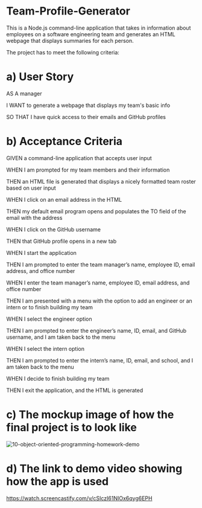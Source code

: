 # Team-Profile-Generator

This is a Node.js command-line application that takes in information about employees on a software engineering team and generates an HTML webpage that displays summaries for each person.

The project has to meet the following criteria:

# a) User Story

AS A manager

I WANT to generate a webpage that displays my team's basic info

SO THAT I have quick access to their emails and GitHub profiles

# b) Acceptance Criteria

GIVEN a command-line application that accepts user input

WHEN I am prompted for my team members and their information

THEN an HTML file is generated that displays a nicely formatted team roster based on user input

WHEN I click on an email address in the HTML

THEN my default email program opens and populates the TO field of the email with the address

WHEN I click on the GitHub username

THEN that GitHub profile opens in a new tab

WHEN I start the application

THEN I am prompted to enter the team manager’s name, employee ID, email address, and office number

WHEN I enter the team manager’s name, employee ID, email address, and office number

THEN I am presented with a menu with the option to add an engineer or an intern or to finish building my team

WHEN I select the engineer option

THEN I am prompted to enter the engineer’s name, ID, email, and GitHub username, and I am taken back to the menu

WHEN I select the intern option

THEN I am prompted to enter the intern’s name, ID, email, and school, and I am taken back to the menu

WHEN I decide to finish building my team

THEN I exit the application, and the HTML is generated

# c) The mockup image of how the final project is to look like

![10-object-oriented-programming-homework-demo](https://user-images.githubusercontent.com/108309963/201168440-8637b4e5-b5d8-4e27-97b6-ec3272f73c7b.jpg)


# d) The link to demo video showing how the app is used

https://watch.screencastify.com/v/cSIczI61NIOx6qyg6EPH

